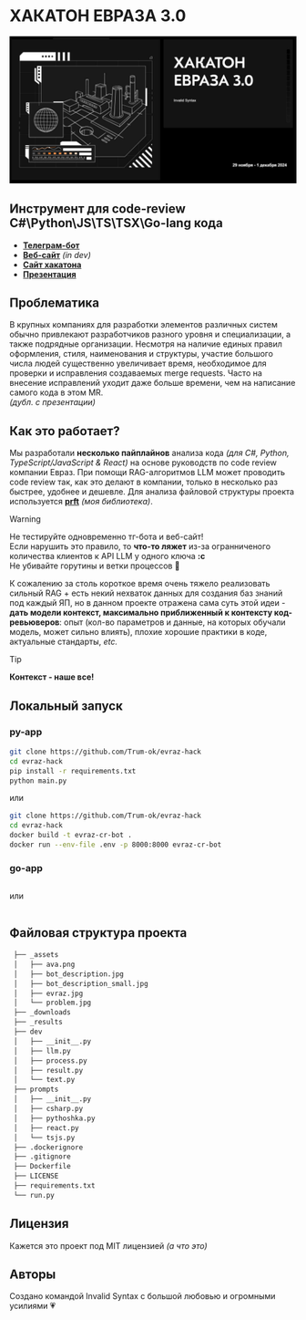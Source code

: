 # ХАКАТОН ЕВРАЗА 3.0
![евраз](/_assets/evraz.jpg)

## Инструмент для code-review C#\Python\JS\TS\TSX\Go-lang кода

- **[Телеграм-бот](https://t.me/EVRAZ_CR_bot)**
- **[Веб-сайт]()** *(in dev)* 
- **[Сайт хакатона](https://xn--80aaaairqt2ajzt9a.xn--p1ai/)**
- **[Презентация](https://www.figma.com/slides/GzNeGO8u0tvLKLr9V58SVf/%D0%95%D0%B2%D1%80%D0%B0%D0%B7?node-id=1-66&t=eREjkzmXZVj3xbhI-1)**

## Проблематика
В крупных компаниях для разработки элементов различных систем обычно привлекают разработчиков разного уровня и специализации, а также подрядные организации. Несмотря на наличие единых правил оформления, стиля, наименования и структуры, участие большого числа людей существенно увеличивает время, необходимое для проверки и исправления создаваемых merge requests. Часто на внесение исправлений уходит даже больше времени, чем на написание самого кода в этом MR. \
*(дубл. с презентации)*

## Как это работает?
Мы разработали **несколько пайплайнов** анализа кода *(для C#, Python, TypeScript/JavaScript & React)* на основе руководств по code review компании Eвраз. При помощи RAG-алгоритмов LLM может проводить code review так, как это делают в компании, только в несколько раз быстрее, удобнее и дешевле. Для анализа файловой структуры проекта используется **[prft](https://github.com/Trum-ok/project-file-tree)** *(моя библиотека)*.

> [!WARNING]  
> Не тестируйте одновременно тг-бота и веб-сайт! \
> Если нарушить это правило, то **что-то ляжет** из-за огранниченого количества клиентов к API LLM у одного ключа **:c**    
> Не убивайте горутины и ветки процессов 🥺

К сожалению за столь короткое время очень тяжело реализовать сильный RAG + есть некий нехваток данных для создания баз знаний под каждый ЯП, но в данном проекте отражена сама суть этой идеи - 
**дать модели контекст, максимально приближенный к контексту код-ревьюверов**: опыт (кол-во параметров и данные, на которых обучали модель, может сильно влиять), плохие хорошие практики в коде, актуальные стандарты, *etc.*

> [!TIP]
> **Контекст - наше все!**


## Локальный запуск
### py-app
```bash
git clone https://github.com/Trum-ok/evraz-hack
cd evraz-hack
pip install -r requirements.txt
python main.py 
```
или

```bash
git clone https://github.com/Trum-ok/evraz-hack
cd evraz-hack
docker build -t evraz-cr-bot .
docker run --env-file .env -p 8000:8000 evraz-cr-bot
```
### go-app
```bash

```
или
```bash

```

## Файловая структура проекта
```bash
 ├── _assets
 │   ├── ava.png
 │   ├── bot_description.jpg
 │   ├── bot_description_small.jpg
 │   ├── evraz.jpg
 │   └── problem.jpg
 ├── _downloads
 ├── _results
 ├── dev
 │   ├── __init__.py
 │   ├── llm.py
 │   ├── process.py
 │   ├── result.py
 │   └── text.py
 ├── prompts
 │   ├── __init__.py
 │   ├── csharp.py
 │   ├── pythoshka.py
 │   ├── react.py
 │   └── tsjs.py
 ├── .dockerignore
 ├── .gitignore
 ├── Dockerfile
 ├── LICENSE
 ├── requirements.txt
 └── run.py
```

## Лицензия
Кажется это проект под MIT лицензией *(а что это)*

## Авторы
Создано командой Invalid Syntax с большой любовью и огромными усилиями 💗
